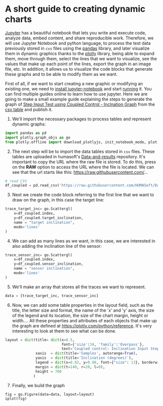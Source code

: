 # A short guide to creating dynamic charts
[Jupyter](https://jupyter.org/) has a beautiful notebook that lets you write and execute code, analyze data, embed content, and share reproducible work.
Therefore, we will use Jupyter Notebook and python language, to process the test data previously stored in `cvs` files using the [pandas](https://pandas.pydata.org/) library, and later visualize them in dynamic graphics thanks to the [plotly](https://plotly.com/) library, being able to expand them, move through them, select the lines that we want to visualize, see the values that make up each point of the lines, export the graph in an image file, etc.
In addition, it allows us to visualize the code blocks that generate these graphs and to be able to modify them as we want. <br>

First of all, if we want to start creating a new graphic or modifying an existing one, we need to [install jupyter-notebook](https://jupyter.readthedocs.io/en/latest/install.html) and start [running](https://jupyter.readthedocs.io/en/latest/running.html#running) it. You can find multiple guides online to learn how to use jupyter. Here we are going to make a small example guide explaining the steps to generate the graph of [Step Input Test using Coupled Control - Inclnation Graph](https://nbviewer.jupyter.org/github/HUMASoft/Data-and-Results/blob/master/demo-results/jupyter-scripts/step_input/step-input-coupled-control.ipynb) from the [csv table](https://github.com/HUMASoft/Data-and-Results/blob/master/demo-results/csv-results/step_input/01-step-input-coupled-control.csv) and publish it.

1. We'll import the necessary packages to process tables and represent dynamic graphs:
```python
import pandas as pd
import plotly.graph_objs as go
from plotly.offline import download_plotlyjs, init_notebook_mode, plot, iplot
```

2. The next step will be to import the data tables stored in `csv` files. These tables are uploaded in humasoft's [Data-and-results](https://github.com/HUMASoft/Data-and-Results) repository. It's important to copy the URL where the raw file is stored. To do this, press on the **RAW** option to access the URL where the file is located. We can see that the url starts like this: https://raw.githubusercontent.com/...
```python
# read CSV
df_coupled = pd.read_csv('https://raw.githubusercontent.com/HUMASoft/Data-and-Results/master/demo-results/csv-results/step_input/01-step-input-coupled-control.csv')
```

3. Next we create the code block referring to the first line that we want to draw on the graph, in this case the target line:
```python
trace_target_inc= go.Scattergl(
    x=df_coupled.index,
    y=df_coupled.target_inclination,
    name = "target inclination",
    mode='lines'
)
```

4. We can add as many lines as we want, in this case, we are interested in also adding the inclination line of the sensor:
```python
trace_sensor_inc= go.Scattergl(
    x=df_coupled.index,
    y=df_coupled.sensor_inclination,
    name = "sensor inclination",
    mode='lines'
)
```
5. We'll make an array that stores all the traces we want to represent.
```python
data = [trace_target_inc, trace_sensor_inc]
```

6. Now, we can add some table properties in the layout field, such as the title, the letter size and format, the name of the 'x' and 'y' axis, the size of the legend and its location, the size of the chart margin, height or width....
All these properties and attributes of each objects that make up the graph are defined at https://plotly.com/python/reference. It's very interesting to look at them to see what can be done.
```python
layout = dict(title= dict(x=0.5, 
                          font={'size':34, 'family':'Overpass'}, 
                          text='Coupled control: Inclination Input Step'),
              xaxis  = dict(title='Samples', autorange=True),
              yaxis  = dict(title='Inclination (degrees)'),
              legend = dict(x=0.82, y=0.98, font={"size": 13}, borderwidth=1),
              margin = dict(t=140, r=20, l=0),
              height = 700
             )
```
7. Finally, we build the graph
```python
fig = go.Figure(data=data, layout=layout)
iplot(fig)
```
